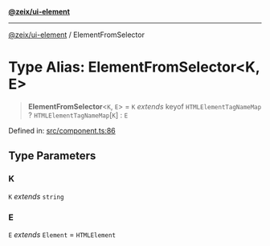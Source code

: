 [**@zeix/ui-element**](../README.md)

***

[@zeix/ui-element](../globals.md) / ElementFromSelector

# Type Alias: ElementFromSelector\<K, E\>

> **ElementFromSelector**\<`K`, `E`\> = `K` *extends* keyof `HTMLElementTagNameMap` ? `HTMLElementTagNameMap`\[`K`\] : `E`

Defined in: [src/component.ts:86](https://github.com/zeixcom/ui-element/blob/0678e2841dfcc123c324a841983e7a648bd2315e/src/component.ts#L86)

## Type Parameters

### K

`K` *extends* `string`

### E

`E` *extends* `Element` = `HTMLElement`
